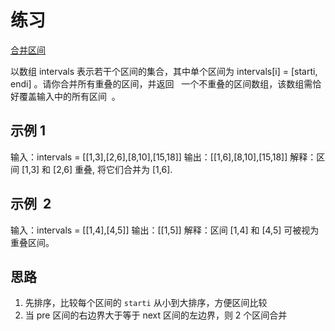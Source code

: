 # 练习

[合并区间](https://leetcode.cn/leetbook/read/array-and-string/c5tv3/)

以数组 intervals 表示若干个区间的集合，其中单个区间为 intervals[i] = [starti, endi] 。请你合并所有重叠的区间，并返回   一个不重叠的区间数组，该数组需恰好覆盖输入中的所有区间  。

## 示例 1

输入：intervals = [[1,3],[2,6],[8,10],[15,18]]
输出：[[1,6],[8,10],[15,18]]
解释：区间 [1,3] 和 [2,6] 重叠, 将它们合并为 [1,6].

## 示例  2

输入：intervals = [[1,4],[4,5]]
输出：[[1,5]]
解释：区间 [1,4] 和 [4,5] 可被视为重叠区间。

## 思路

1. 先排序，比较每个区间的 `starti` 从小到大排序，方便区间比较
2. 当 pre 区间的右边界大于等于 next 区间的左边界，则 2 个区间合并
